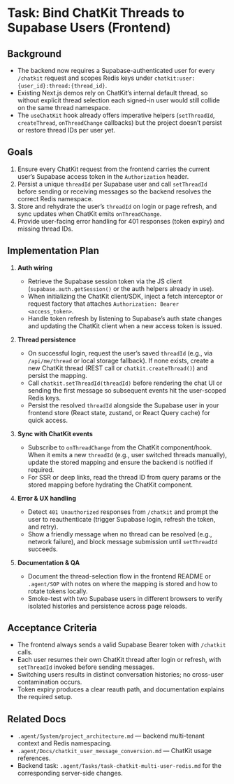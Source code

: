 # Task: Bind ChatKit Threads to Supabase Users (Frontend)

## Background
- The backend now requires a Supabase-authenticated user for every `/chatkit` request and scopes Redis keys under `chatkit:user:{user_id}:thread:{thread_id}`.
- Existing Next.js demos rely on ChatKit’s internal default thread, so without explicit thread selection each signed-in user would still collide on the same thread namespace.
- The `useChatKit` hook already offers imperative helpers (`setThreadId`, `createThread`, `onThreadChange` callbacks) but the project doesn’t persist or restore thread IDs per user yet.

## Goals
1. Ensure every ChatKit request from the frontend carries the current user’s Supabase access token in the `Authorization` header.
2. Persist a unique `threadId` per Supabase user and call `setThreadId` before sending or receiving messages so the backend resolves the correct Redis namespace.
3. Store and rehydrate the user’s `threadId` on login or page refresh, and sync updates when ChatKit emits `onThreadChange`.
4. Provide user-facing error handling for 401 responses (token expiry) and missing thread IDs.

## Implementation Plan
1. **Auth wiring**
   - Retrieve the Supabase session token via the JS client (`supabase.auth.getSession()` or the auth helpers already in use).
   - When initializing the ChatKit client/SDK, inject a fetch interceptor or request factory that attaches `Authorization: Bearer <access_token>`.
   - Handle token refresh by listening to Supabase’s auth state changes and updating the ChatKit client when a new access token is issued.

2. **Thread persistence**
   - On successful login, request the user’s saved `threadId` (e.g., via `/api/me/thread` or local storage fallback). If none exists, create a new ChatKit thread (REST call or `chatkit.createThread()`) and persist the mapping.
   - Call `chatkit.setThreadId(threadId)` before rendering the chat UI or sending the first message so subsequent events hit the user-scoped Redis keys.
   - Persist the resolved `threadId` alongside the Supabase user in your frontend store (React state, zustand, or React Query cache) for quick access.

3. **Sync with ChatKit events**
   - Subscribe to `onThreadChange` from the ChatKit component/hook. When it emits a new `threadId` (e.g., user switched threads manually), update the stored mapping and ensure the backend is notified if required.
   - For SSR or deep links, read the thread ID from query params or the stored mapping before hydrating the ChatKit component.

4. **Error & UX handling**
   - Detect `401 Unauthorized` responses from `/chatkit` and prompt the user to reauthenticate (trigger Supabase login, refresh the token, and retry).
   - Show a friendly message when no thread can be resolved (e.g., network failure), and block message submission until `setThreadId` succeeds.

5. **Documentation & QA**
   - Document the thread-selection flow in the frontend README or `.agent/SOP` with notes on where the mapping is stored and how to rotate tokens locally.
   - Smoke-test with two Supabase users in different browsers to verify isolated histories and persistence across page reloads.

## Acceptance Criteria
- The frontend always sends a valid Supabase Bearer token with `/chatkit` calls.
- Each user resumes their own ChatKit thread after login or refresh, with `setThreadId` invoked before sending messages.
- Switching users results in distinct conversation histories; no cross-user contamination occurs.
- Token expiry produces a clear reauth path, and documentation explains the required setup.

## Related Docs
- `.agent/System/project_architecture.md` — backend multi-tenant context and Redis namespacing.
- `.agent/Docs/chatkit_user_message_conversion.md` — ChatKit usage references.
- Backend task: `.agent/Tasks/task-chatkit-multi-user-redis.md` for the corresponding server-side changes.
